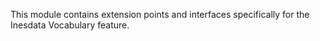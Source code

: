 This module contains extension points and interfaces specifically for the Inesdata Vocabulary feature.